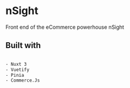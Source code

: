 # nSight

Front end of the eCommerce powerhouse nSight

## Built with

```bash

- Nuxt 3
- Vuetify
- Pinia
- Commerce.Js

```
